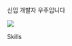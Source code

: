 신입 개발자 우주입니다
<a href="https://backup-study.tistory.com/" target="_blank">

<img src="https://img.shields.io/badge/tistory-white?style=flat-square&logo=tistory&logoColor=#000000"/></a>

Skills



<!--
**juyayeah/juyayeah** is a ✨ _special_ ✨ repository because its `README.md` (this file) appears on your GitHub profile.

Here are some ideas to get you started:

- 🔭 I’m currently working on ...
- 🌱 I’m currently learning ...
- 👯 I’m looking to collaborate on ...
- 🤔 I’m looking for help with ...
- 💬 Ask me about ...
- 📫 How to reach me: ...
- 😄 Pronouns: ...
- ⚡ Fun fact: ...
-->
